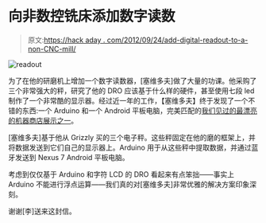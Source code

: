 # 向非数控铣床添加数字读数

> 原文:[https://hack aday . com/2012/09/24/add-digital-readout-to-a-non-CNC-mill/](https://hackaday.com/2012/09/24/adding-digital-readout-to-a-non-cnc-mill/)

![](../Images/86a70639f62c78f214b024316f115d66.png "readout")

为了在他的研磨机上增加一个数字读数器，[塞维多夫]做了大量的功课。他采购了三个非常强大的秤，研究了他的 DRO 应该基于什么样的硬件，甚至使用七段 led 制作了一个非常酷的显示器。经过近一年的工作，【塞维多夫】终于发现了一个不错的东西:一个 Arduino 和一个 Android 平板电脑，完美匹配的[我们见过的最漂亮的机器商店展示之一](http://www.yuriystoys.com/2012/09/do-it-yourself-dro-with-arduino-and.html)。

[塞维多夫]基于他从 Grizzly 买的三个电子秤。这些秤固定在他的磨的框架上，并将数据发送到它们自己的显示器上。Arduino 用于从这些秤中提取数据，并通过蓝牙发送到 Nexus 7 Android 平板电脑。

考虑到仅仅基于 Arduino 和字符 LCD 的 DRO 看起来有点笨拙——事实上 Arduino 不能进行浮点运算——我们真的对[塞维多夫]非常优雅的解决方案印象深刻。

谢谢[李]送来这封信。